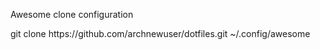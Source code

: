  Awesome clone configuration
 
 git clone https://<i></i>github.com/archnewuser/dotfiles.git ~/.config/awesome
